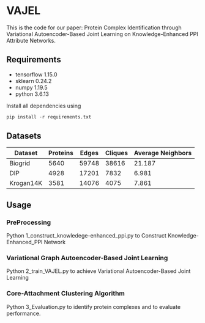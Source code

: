 # VAJEL

This is the code for our paper: Protein Complex Identification through Variational Autoencoder-Based Joint Learning on Knowledge-Enhanced PPI Attribute Networks.

## **Requirements**

- tensorflow  1.15.0
- sklearn  0.24.2
- numpy  1.19.5
- python  3.6.13

Install all dependencies using

```python
pip install -r requirements.txt
```


## **Datasets**

| Dataset | Proteins | Edges |  Cliques | Average Neighbors |
| --- | --- | --- | --- | --- |
| Biogrid | 5640 | 59748 | 38616 | 21.187 |
| DIP | 4928 | 17201 | 7832 | 6.981 |
| Krogan14K | 3581 | 14076 | 4075 | 7.861 |

## **Usage**

### PreProcessing

Python 1_construct_knowledege-enhanced_ppi.py to Construct Knowledge-Enhanced_PPI Network

### Variational Graph Autoencoder-Based Joint Learning

Python 2_train_VAJEL.py to achieve Variational Autoencoder-Based Joint Learning

### Core-Attachment Clustering Algorithm

Python 3_Evaluation.py to identify protein complexes and to evaluate performance.
